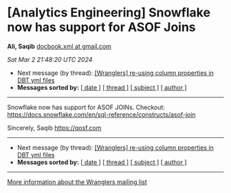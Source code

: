 








[Analytics Engineering] Snowflake now has support for ASOF Joins
================================================================


**Ali, Saqib**
[docbook.xml at gmail.com](mailto:wranglers%40analyticsengineering.net?Subject=Re%3A%20%5BWranglers%5D%20Snowflake%20now%20has%20support%20for%20ASOF%20Joins&In-Reply-To=%3CCABDm0O9TrrD07Qsq_WauDPhNrXKAdaE4vpO1iT7Wj86fuxhM9Q%40mail.gmail.com%3E "[Wranglers] Snowflake now has support for ASOF Joins")   

*Sat Mar 2 21:48:20 UTC 2024*
* Next message (by thread): [[Wranglers] re-using column properties in DBT yml files](000001.html)
* **Messages sorted by:**
[[ date ]](date.html#0)
[[ thread ]](thread.html#0)
[[ subject ]](subject.html#0)
[[ author ]](author.html#0)




---



Snowflake now has support for ASOF JOINs. Checkout:
<https://docs.snowflake.com/en/sql-reference/constructs/asof-join>

Sincerely,
Saqib
<https://qosf.com>
  
  




---


* Next message (by thread): [[Wranglers] re-using column properties in DBT yml files](000001.html)
* **Messages sorted by:**
[[ date ]](date.html#0)
[[ thread ]](thread.html#0)
[[ subject ]](subject.html#0)
[[ author ]](author.html#0)




---


[More information about the Wranglers
mailing list](https://analyticsengineering.net/mailman/listinfo/wranglers)  






